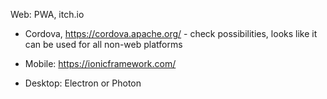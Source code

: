 Web: PWA, itch.io

- Cordova, https://cordova.apache.org/ - check possibilities, looks like it can be used for all non-web platforms

- Mobile: https://ionicframework.com/

- Desktop: Electron or Photon
